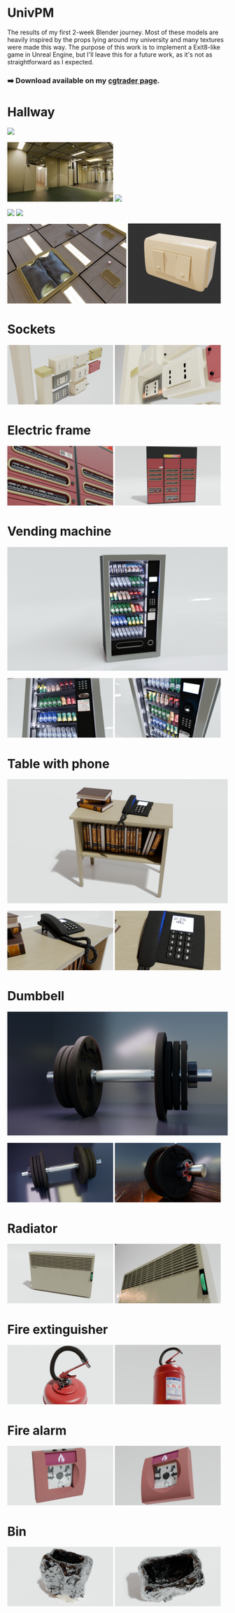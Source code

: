 # UnivPM
The results of my first 2-week Blender journey. Most of these models are heavily inspired by the props lying around my university and many textures were made this way. The purpose of this work is to implement a Exit8-like game in Unreal Engine, but I'll leave this for a future work, as it's not as straightforward as I expected.

### ➡️ Download available on my [cgtrader page](https://www.cgtrader.com/designers/valeriomorelli50).

# Hallway

<img src="renders/corridor_1.png"/>

<p>
    <img src="renders/corridor_2.png" width="48%"/>
    <img src="renders/corridor_3.png" width="48%"/>
</p>

<p>
    <img src="renders/corridor_5.png" width="48%"/>
    <img src="renders/corridor_4.png" width="48%"/>
</p>

<p>
    <img src="renders/unreal_ceiling.png" width="54%"/>
    <img src="renders/switch.png" width="42%"/>
</p>

# Sockets

<p>
    <img src="renders/sockets2png.png" width="48%"/>
    <img src="renders/sockets3-2.png" width="48%"/>
</p>

# Electric frame

<p>
    <img src="renders/electric_frame_2.png" width="48%"/>
    <img src="renders/electric_frame_1.png" width="48%"/>
</p>

# Vending machine

<img src="renders/vending_machine_001.png"/>
<p>
    <img src="renders/vending_machine_002.png" width="48%"/>
    <img src="renders/vending_machine_003.png" width="48%"/>
</p>

# Table with phone

<img src="renders/table_1.png"/>
<p>
    <img src="renders/table_4.png" width="48%"/>
    <img src="renders/table_5.png" width="48%"/>
</p>

# Dumbbell
<img src="renders/dumbbell1.png"/>
<p>
    <img src="renders/dumbbell2.png" width="48%"/>
    <img src="renders/dumbbell4.png" width="48%"/>
</p>

# Radiator

<p>
    <img src="renders/radiator_1.png" width="48%"/>
    <img src="renders/radiator_3.png" width="48%"/>
</p>

# Fire extinguisher
<p>
    <img src="renders/fire_extinguisher_3.png" width="48%"/>
    <img src="renders/fire_extinguisher_2.png" width="48%"/>
</p>

# Fire alarm

<p>
    <img src="renders/fire_extinguisher_4.png" width="48%"/>
    <img src="renders/fire_extinguisher_5.png" width="48%"/>
</p>

# Bin
<p>
    <img src="renders/bin2.png" width="48%"/>
    <img src="renders/bin3.png" width="48%"/>
</p>
